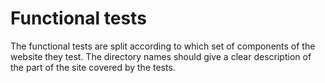 # Functional tests

The functional tests are split according to which set of components of the website they test. The directory names should give
a clear description of the part of the site covered by the tests.
